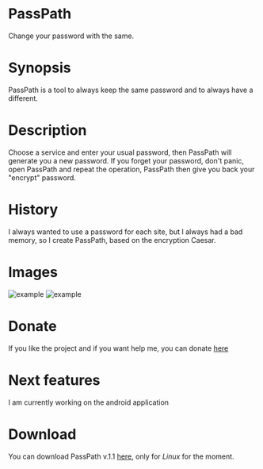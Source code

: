 # PassPath
Change your password with the same.
# Synopsis
PassPath is a tool to always keep the same password and to always have a different.
# Description
Choose a service and enter your usual password, then PassPath will generate you a new password.
If you forget your password, don't panic, open PassPath and repeat the operation, PassPath then give you back your "encrypt" password.
# History
I always wanted to use a password for each site, but I always had a bad memory, so I create PassPath, based on the encryption Caesar.
# Images
![example](http://i.imgur.com/HeLfSWJ.png)
![example](http://i.imgur.com/HKK3TwK.png)
# Donate
If you like the project and if you want help me, you can donate [here](https://www.paypal.me/R3J3CT3D)
# Next features
I am currently working on the android application
# Download
You can download PassPath v.1.1 [here](https://github.com/R3J3CT3D/PassPath/releases), only for *Linux* for the moment.
